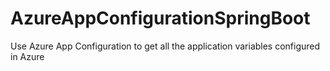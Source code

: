 # AzureAppConfigurationSpringBoot
Use Azure App Configuration to get all the application variables configured in Azure
